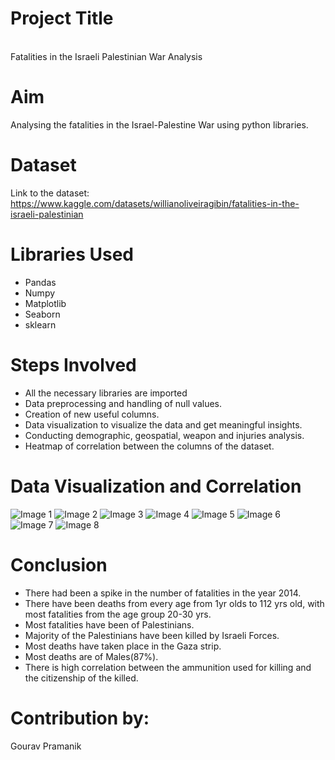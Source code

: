 #   Project Title
<br>
Fatalities in the Israeli Palestinian War Analysis
<br>

# Aim

Analysing the fatalities in the Israel-Palestine War using python libraries.

# Dataset

Link to the dataset: https://www.kaggle.com/datasets/willianoliveiragibin/fatalities-in-the-israeli-palestinian

# Libraries Used

- Pandas
- Numpy
- Matplotlib
- Seaborn
- sklearn

# Steps Involved

- All the necessary libraries are imported
- Data preprocessing and handling of null values.
- Creation of new useful columns.
- Data visualization to visualize the data and get meaningful insights.
- Conducting demographic, geospatial, weapon and injuries analysis.
- Heatmap of correlation between the columns of the dataset.

# Data Visualization and Correlation

![Image 1](../Images/Image%201.png "Image 1")
![Image 2](../Images/Image%202.png "Image 2")
![Image 3](../Images/Image%203.png "Image 3")
![Image 4](../Images/Image%204.png "Image 4")
![Image 5](../Images/Image%205.png "Image 5")
![Image 6](../Images/Image%206.png "Image 6")
![Image 7](../Images/Image%207.png "Image 7")
![Image 8](../Images/Image%208.png "Image 8")

# Conclusion

- There had been a spike in the number of fatalities in the year 2014.
- There have been deaths from every age from 1yr olds to 112 yrs old, with most fatalities from the age group 20-30 yrs.
- Most fatalities have been of Palestinians.
- Majority of the Palestinians have been killed by Israeli Forces.
- Most deaths have taken place in the Gaza strip.
- Most deaths are of Males(87%).
- There is high correlation between the ammunition used for killing and the citizenship of the killed.

# Contribution by:
Gourav Pramanik